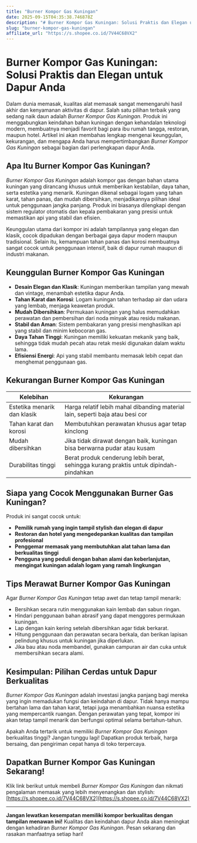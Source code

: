 ```yaml
---
title: "Burner Kompor Gas Kuningan"
date: 2025-09-15T04:35:38.746878Z
description: "# Burner Kompor Gas Kuningan: Solusi Praktis dan Elegan untuk Dapur Anda..."
slug: "burner-kompor-gas-kuningan"
affiliate_url: "https://s.shopee.co.id/7V44C68VX2"
---
```

# Burner Kompor Gas Kuningan: Solusi Praktis dan Elegan untuk Dapur Anda

Dalam dunia memasak, kualitas alat memasak sangat memengaruhi hasil akhir dan kenyamanan aktivitas di dapur. Salah satu pilihan terbaik yang sedang naik daun adalah *Burner Kompor Gas Kuningan*. Produk ini menggabungkan keindahan bahan kuningan dengan kehandalan teknologi modern, membuatnya menjadi favorit bagi para ibu rumah tangga, restoran, maupun hotel. Artikel ini akan membahas lengkap mengenai keunggulan, kekurangan, dan mengapa Anda harus mempertimbangkan *Burner Kompor Gas Kuningan* sebagai bagian dari perlengkapan dapur Anda.

## Apa Itu Burner Kompor Gas Kuningan?

*Burner Kompor Gas Kuningan* adalah kompor gas dengan bahan utama kuningan yang dirancang khusus untuk memberikan kestabilan, daya tahan, serta estetika yang menarik. Kuningan dikenal sebagai logam yang tahan karat, tahan panas, dan mudah dibersihkan, menjadikannya pilihan ideal untuk penggunaan jangka panjang. Produk ini biasanya dilengkapi dengan sistem regulator otomatis dan kepala pembakaran yang presisi untuk memastikan api yang stabil dan efisien.

Keunggulan utama dari kompor ini adalah tampilannya yang elegan dan klasik, cocok dipadukan dengan berbagai gaya dapur modern maupun tradisional. Selain itu, kemampuan tahan panas dan korosi membuatnya sangat cocok untuk penggunaan intensif, baik di dapur rumah maupun di industri makanan.

## Keunggulan Burner Kompor Gas Kuningan

- **Desain Elegan dan Klasik**: Kuningan memberikan tampilan yang mewah dan vintage, menambah estetika dapur Anda.
- **Tahan Karat dan Korosi**: Logam kuningan tahan terhadap air dan udara yang lembab, menjaga keawetan produk.
- **Mudah Dibersihkan**: Permukaan kuningan yang halus memudahkan perawatan dan pembersihan dari noda minyak atau residu makanan.
- **Stabil dan Aman**: Sistem pembakaran yang presisi menghasilkan api yang stabil dan minim kebocoran gas.
- **Daya Tahan Tinggi**: Kuningan memiliki kekuatan mekanik yang baik, sehingga tidak mudah pecah atau retak meski digunakan dalam waktu lama.
- **Efisiensi Energi**: Api yang stabil membantu memasak lebih cepat dan menghemat penggunaan gas.

## Kekurangan Burner Kompor Gas Kuningan

| Kelebihan | Kekurangan |
|------------|--------------|
| Estetika menarik dan klasik | Harga relatif lebih mahal dibanding material lain, seperti baja atau besi cor |
| Tahan karat dan korosi | Membutuhkan perawatan khusus agar tetap kinclong |
| Mudah dibersihkan | Jika tidak dirawat dengan baik, kuningan bisa berwarna pudar atau kusam |
| Durabilitas tinggi | Berat produk cenderung lebih berat, sehingga kurang praktis untuk dipindah-pindahkan |

## Siapa yang Cocok Menggunakan Burner Gas Kuningan?

Produk ini sangat cocok untuk:
- **Pemilik rumah yang ingin tampil stylish dan elegan di dapur**  
- **Restoran dan hotel yang mengedepankan kualitas dan tampilan profesional**  
- **Penggemar memasak yang membutuhkan alat tahan lama dan berkualitas tinggi**  
- **Pengguna yang peduli dengan bahan alami dan keberlanjutan, mengingat kuningan adalah logam yang ramah lingkungan**

## Tips Merawat Burner Kompor Gas Kuningan

Agar *Burner Kompor Gas Kuningan* tetap awet dan tetap tampil menarik:
- Bersihkan secara rutin menggunakan kain lembab dan sabun ringan.
- Hindari penggunaan bahan abrasif yang dapat menggores permukaan kuningan.
- Lap dengan kain kering setelah dibersihkan agar tidak berkarat.
- Hitung penggunaan dan perawatan secara berkala, dan berikan lapisan pelindung khusus untuk kuningan jika diperlukan.
- Jika bau atau noda membandel, gunakan campuran air dan cuka untuk membersihkan secara alami.

## Kesimpulan: Pilihan Cerdas untuk Dapur Berkualitas

*Burner Kompor Gas Kuningan* adalah investasi jangka panjang bagi mereka yang ingin memadukan fungsi dan keindahan di dapur. Tidak hanya mampu bertahan lama dan tahan karat, tetapi juga menambahkan nuansa estetika yang mempercantik ruangan. Dengan perawatan yang tepat, kompor ini akan tetap tampil menarik dan berfungsi optimal selama bertahun-tahun.

Apakah Anda tertarik untuk memiliki *Burner Kompor Gas Kuningan* berkualitas tinggi? Jangan tunggu lagi! Dapatkan produk terbaik, harga bersaing, dan pengiriman cepat hanya di toko terpercaya.

## Dapatkan Burner Kompor Gas Kuningan Sekarang!

Klik link berikut untuk membeli *Burner Kompor Gas Kuningan* dan nikmati pengalaman memasak yang lebih menyenangkan dan stylish: [https://s.shopee.co.id/7V44C68VX2](https://s.shopee.co.id/7V44C68VX2)

---

**Jangan lewatkan kesempatan memiliki kompor berkualitas dengan tampilan menawan ini!** Kualitas dan keindahan dapur Anda akan meningkat dengan kehadiran *Burner Kompor Gas Kuningan*. Pesan sekarang dan rasakan manfaatnya setiap hari!